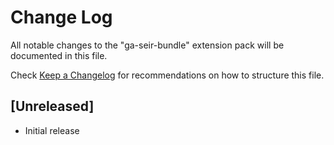 # Change Log

All notable changes to the "ga-seir-bundle" extension pack will be documented in this file.

Check [Keep a Changelog](http://keepachangelog.com/) for recommendations on how to structure this file.

## [Unreleased]

- Initial release
